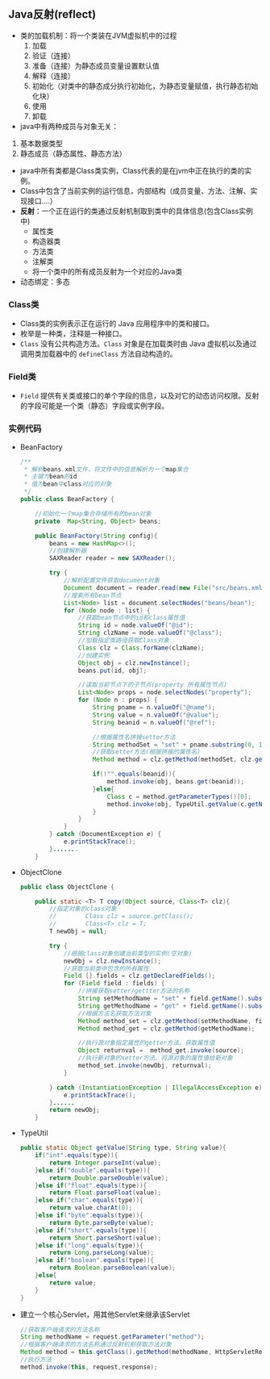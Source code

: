 ## Java反射(reflect)

* 类的加载机制：将一个类装在JVM虚拟机中的过程
  1. 加载
  2. 验证（连接）
  3. 准备（连接）为静态成员变量设置默认值
  4. 解释（连接）
  5. 初始化（对类中的静态成分执行初始化，为静态变量赋值，执行静态初始化块）
  6. 使用
  7. 卸载
*  java中有两种成员与对象无关：
  1. 基本数据类型
  2. 静态成员（静态属性、静态方法）
* java中所有类都是Class类实例，Class代表的是在jvm中正在执行的类的实例。
* Class中包含了当前实例的运行信息，内部结构（成员变量、方法、注解、实现接口....）
* **反射**：一个正在运行的类通过反射机制取到类中的具体信息(包含Class实例中)
  * 属性类
  * 构造器类
  * 方法类
  * 注解类
  * 将一个类中的所有成员反射为一个对应的Java类
* 动态绑定：多态

### Class类

* Class类的实例表示正在运行的 Java 应用程序中的类和接口。
* 枚举是一种类，注释是一种接口。
* `Class` 没有公共构造方法。`Class` 对象是在加载类时由 Java 虚拟机以及通过调用类加载器中的  `defineClass` 方法自动构造的。

### Field类

* `Field` 提供有关类或接口的单个字段的信息，以及对它的动态访问权限。反射的字段可能是一个类（静态）字段或实例字段。

### 实例代码

* BeanFactory

  ```java
  /**
   * 解析beans.xml文件，将文件中的信息解析为一个map集合
   * 主键为bean的id
   * 值为bean中class对应的对象
   */
  public class BeanFactory {
  
      //初始化一个map集合存储所有的bean对象
      private  Map<String, Object> beans;
  
      public BeanFactory(String config){
          beans = new HashMap<>();
          //创建解析器
          SAXReader reader = new SAXReader();
  
          try {
              //解析配置文件获取document对象
              Document document = reader.read(new File("src/beans.xml"));
              //搜索所有bean节点
              List<Node> list = document.selectNodes("beans/bean");
              for (Node node : list) {
                  //获取bean节点中的id和class属性值
                  String id = node.valueOf("@id");
                  String clzName = node.valueOf("@class");
                  //加载指定类路径获取Class对象
                  Class clz = Class.forName(clzName);
                  //创建实例
                  Object obj = clz.newInstance();
                  beans.put(id, obj);
  
                  //读取当前节点下的子节点(property 所有属性节点)
                  List<Node> props = node.selectNodes("property");
                  for (Node n : props) {
                      String pname = n.valueOf("@name");
                      String value = n.valueOf("@value");
                      String beanid = n.valueOf("@ref");
  
                      //根据属性名拼接setter方法
                      String methodSet = "set" + pname.substring(0, 1).toUpperCase()+pname.substring(1);
                      //获取setter方法(根据拼接的属性名)
                      Method method = clz.getMethod(methodSet, clz.getDeclaredField(pname).getType());
  
                      if(!"".equals(beanid)){
                          method.invoke(obj, beans.get(beanid));
                      }else{
                          Class c = method.getParameterTypes()[0];
                          method.invoke(obj, TypeUtil.getValue(c.getName(), value));
                      }
                  }
              }
          } catch (DocumentException e) {
              e.printStackTrace();
          }.......
      }
  ```

* ObjectClone

  ```java
  public class ObjectClone {
  
      public static <T> T copy(Object source, Class<T> clz){
          //指定对象的class对象
          //		Class clz = source.getClass();
          //		Class<T> clz = T; 
          T newObj = null;
  
          try {
              //根据class对象创建当前类型的实例(空对象)
              newObj = clz.newInstance();
              //获取当前类中包含的所有属性
              Field [] fields = clz.getDeclaredFields();
              for (Field field : fields) {
                  //拼接获取setter/gettter方法的名称
                  String setMethodName = "set" + field.getName().substring(0, 1).toUpperCase()+field.getName().substring(1);
                  String getMethodName = "get" + field.getName().substring(0, 1).toUpperCase()+field.getName().substring(1);
                  //根据方法名获取方法对象
                  Method method_set = clz.getMethod(setMethodName, field.getType());
                  Method method_get = clz.getMethod(getMethodName);
  
                  //执行源对象指定属性的getter方法，获取属性值
                  Object returnval =  method_get.invoke(source);
                  //执行新对象的setter方法，将源对象的属性值给新对象
                  method_set.invoke(newObj, returnval);
              }
  
          } catch (InstantiationException | IllegalAccessException e) {
              e.printStackTrace();
          }......
          return newObj;
      }
  ```

* TypeUtil

  ```java
  public static Object getValue(String type, String value){
      if("int".equals(type)){
          return Integer.parseInt(value);
      }else if("double".equals(type)){
          return Double.parseDouble(value);
      }else if("float".equals(type)){
          return Float.parseFloat(value);
      }else if("char".equals(type)){
          return value.charAt(0);
      }else if("byte".equals(type)){
          return Byte.parseByte(value);
      }else if("short".equals(type)){
          return Short.parseShort(value);
      }else if("long".equals(type)){
          return Long.parseLong(value);
      }else if("boolean".equals(type)){
          return Boolean.parseBoolean(value);
      }else{
          return value;
      }
  }
  ```

* 建立一个核心Servlet，用其他Servlet来继承该Servlet

  ```java
  //获取客户端请求的方法名称
  String methodName = request.getParameter("method");
  //根据客户端请求的方法名称通过反射机制获取方法对象
  Method method = this.getClass().getMethod(methodName, HttpServletRequest.class, HttpServletResponse.class);
  //执行方法
  method.invoke(this, request,response);
  ```

